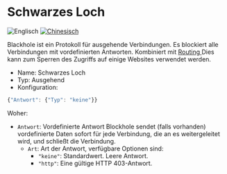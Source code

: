 # Schwarzes Loch

![Englisch](../../resources/englishc.svg) [![Chinesisch](../../resources/chinese.svg)](https://www.v2ray.com/chapter_02/protocols/blackhole.html)

Blackhole ist ein Protokoll für ausgehende Verbindungen. Es blockiert alle Verbindungen mit vordefinierten Antworten. Kombiniert mit [ Routing ](../03_routing.md) Dies kann zum Sperren des Zugriffs auf einige Websites verwendet werden.

* Name: Schwarzes Loch
* Typ: Ausgehend
* Konfiguration:

```javascript
{"Antwort": {"Typ": "keine"}}
```

Woher:

* `Antwort`: Vordefinierte Antwort Blockhole sendet (falls vorhanden) vordefinierte Daten sofort für jede Verbindung, die an es weitergeleitet wird, und schließt die Verbindung. 
  * `Art`: Art der Antwort, verfügbare Optionen sind: 
    * `"keine"`: Standardwert. Leere Antwort.
    * `"http"`: Eine gültige HTTP 403-Antwort.
